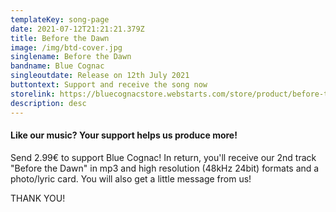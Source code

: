 ```yaml
---
templateKey: song-page
date: 2021-07-12T21:21:21.379Z
title: Before the Dawn
image: /img/btd-cover.jpg
singlename: Before the Dawn
bandname: Blue Cognac
singleoutdate: Release on 12th July 2021
buttontext: Support and receive the song now
storelink: https://bluecognacstore.webstarts.com/store/product/before-the-dawn
description: desc
---
```

#### Like our music? Your support helps us produce more!

Send 2.99€ to support Blue Cognac! In return, you'll receive our 2nd track "Before the Dawn" in mp3 and high resolution (48kHz 24bit) formats and a photo/lyric card. You will also get a little message from us!

THANK YOU!